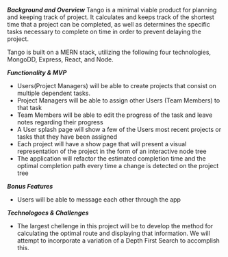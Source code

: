 
***Background and Overview***
Tango is a minimal viable product for planning and keeping track of project. It calculates and keeps track of the shortest time that a project can be completed, as well as determines the specific tasks necessary to complete on time in order to prevent delaying the project.

Tango is built on a MERN stack, utilizing the following four technologies, MongoDD, Express, React, and Node.

***Functionality & MVP***
- Users(Project Managers) will be able to create projects that consist on multiple dependent tasks.
- Project Managers will be able to assign other Users (Team Members) to that task
- Team Members will be able to edit the progress of the task and leave notes regarding their progress
- A User splash page will show a few of the Users most recent projects or tasks that they have been assigned
- Each project will have a show page that will present a visual representation of the project in the form of an interactive node tree
- The application will refactor the estimated completion time and the optimal completion path every time a change is detected on the project tree

***Bonus Features***
- Users will be able to message each other through the app

***Technologoes & Challenges***
- The largest chellenge in this project will be to develop the method for calculating the optimal route and displaying that information. We will attempt to incorporate a variation of a Depth First Search to accomplish this.

